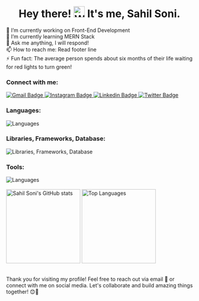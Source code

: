 <h1 align="center">Hey there! <img src="https://user-images.githubusercontent.com/18350557/176309783-0785949b-9127-417c-8b55-ab5a4333674e.gif" alt="Wave" width="30px"> It's me, Sahil Soni.</h1>

<p>
🔭 I’m currently working on Front-End Development<br>
🌱 I’m currently learning MERN Stack<br>
💬 Ask me anything, I will respond!<br>
📫 How to reach me: Read footer line<br>
⚡ Fun fact: The average person spends about six months of their life waiting for red lights to turn green!
</p>

<!-- Connect with me -->
<div>
<h3>Connect with me:</h3>
<a href="mailto:ssahil3120@gmail.com">
<img src="https://img.shields.io/badge/Mailto-red?style=for-the-badge&logo=gmail&logoColor=white" alt="Gmail Badge"/>
</a>
<a href="https://www.instagram.com/sahilsoni.20">
<img src="https://img.shields.io/badge/Instagram-purple?style=for-the-badge&logo=instagram&logoColor=white" alt="Instagram Badge"/>
</a>
<a href="https://www.linkedin.com/in/sahilsoni20">
<img src="https://img.shields.io/badge/Linkedin-blue?style=for-the-badge&logo=linkedin&logoColor=white" alt="Linkedin Badge"/>
</a>
<a href="https://twitter.com/sahilsoni2013">
<img src="https://img.shields.io/badge/Twitter-black?style=for-the-badge&logo=twitter&logoColor=white" alt="Twitter Badge"/>
</a>
</div>

<!-- Languages and Tools -->
<div>
<h3>Languages:</h3>
<img src="https://skillicons.dev/icons?i=html,css,sass,javascript,nodejs" alt="Languages">
<h3>Libraries, Frameworks, Database:</h3>
<img src="https://skillicons.dev/icons?i=react,nextjs,tailwindcss,express,mongodb" alt="Libraries, Frameworks, Database"> 
<h3>Tools:</h3>
<img src="https://skillicons.dev/icons?i=github,vscode,notion" alt="Languages">
</div>

<br/>

<div>
    <a href="http://www.github.com/sahilsoni20" style="display: inline-block;">
        <img src="https://github-readme-stats.vercel.app/api?username=sahilsoni20&show_icons=true&theme=radical&count_private=true" alt="Sahil Soni's GitHub stats" height="200px" />
    </a>
    <a href="https://github.com/anuraghazra/github-readme-stats" style="display: inline-block;">
        <img src="https://github-readme-stats.vercel.app/api/top-langs/?username=sahilsoni20&layout=compact&theme=radical" alt="Top Languages" height="200px" />
    </a>
</div>

<br/>

<p>
Thank you for visiting my profile! Feel free to reach out via email 📧 or connect with me on social media. Let's collaborate and build amazing things together! 😊🚀
</p>
